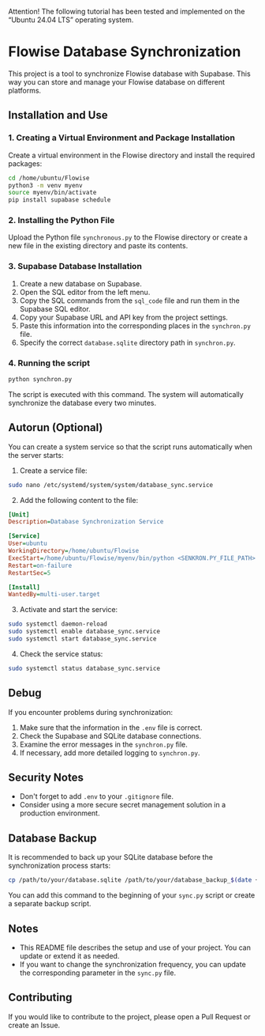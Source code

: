 Attention! The following tutorial has been tested and implemented on the “Ubuntu 24.04 LTS” operating system.

# Flowise Database Synchronization

This project is a tool to synchronize Flowise database with Supabase. This way you can store and manage your Flowise database on different platforms.

## Installation and Use

### 1. Creating a Virtual Environment and Package Installation

Create a virtual environment in the Flowise directory and install the required packages:

```bash
cd /home/ubuntu/Flowise
python3 -m venv myenv
source myenv/bin/activate
pip install supabase schedule
```

### 2. Installing the Python File

Upload the Python file `synchronous.py` to the Flowise directory or create a new file in the existing directory and paste its contents.

### 3. Supabase Database Installation

1. Create a new database on Supabase.
2. Open the SQL editor from the left menu.
3. Copy the SQL commands from the `sql_code` file and run them in the Supabase SQL editor.
4. Copy your Supabase URL and API key from the project settings.
5. Paste this information into the corresponding places in the `synchron.py` file.
6. Specify the correct `database.sqlite` directory path in `synchron.py`.

### 4. Running the script

```bash
python synchron.py
```

The script is executed with this command. The system will automatically synchronize the database every two minutes.

## Autorun (Optional)

You can create a system service so that the script runs automatically when the server starts:

1. Create a service file:

```bash
sudo nano /etc/systemd/system/system/database_sync.service
```

2. Add the following content to the file:

```ini
[Unit]
Description=Database Synchronization Service

[Service]
User=ubuntu
WorkingDirectory=/home/ubuntu/Flowise
ExecStart=/home/ubuntu/Flowise/myenv/bin/python <SENKRON.PY_FILE_PATH>
Restart=on-failure
RestartSec=5

[Install]
WantedBy=multi-user.target
```

3. Activate and start the service:

```bash
sudo systemctl daemon-reload
sudo systemctl enable database_sync.service
sudo systemctl start database_sync.service
```

4. Check the service status:

```bash
sudo systemctl status database_sync.service
```

## Debug

If you encounter problems during synchronization:

1. Make sure that the information in the `.env` file is correct.
2. Check the Supabase and SQLite database connections.
3. Examine the error messages in the `synchron.py` file.
4. If necessary, add more detailed logging to `synchron.py`.

## Security Notes

- Don't forget to add `.env` to your `.gitignore` file.
- Consider using a more secure secret management solution in a production environment.

## Database Backup

It is recommended to back up your SQLite database before the synchronization process starts:

```bash
cp /path/to/your/database.sqlite /path/to/your/database_backup_$(date +%Y%m%d_%H%M%S).sqlite
```

You can add this command to the beginning of your `sync.py` script or create a separate backup script.


## Notes

- This README file describes the setup and use of your project. You can update or extend it as needed.
- If you want to change the synchronization frequency, you can update the corresponding parameter in the `sync.py` file.

## Contributing

If you would like to contribute to the project, please open a Pull Request or create an Issue.
